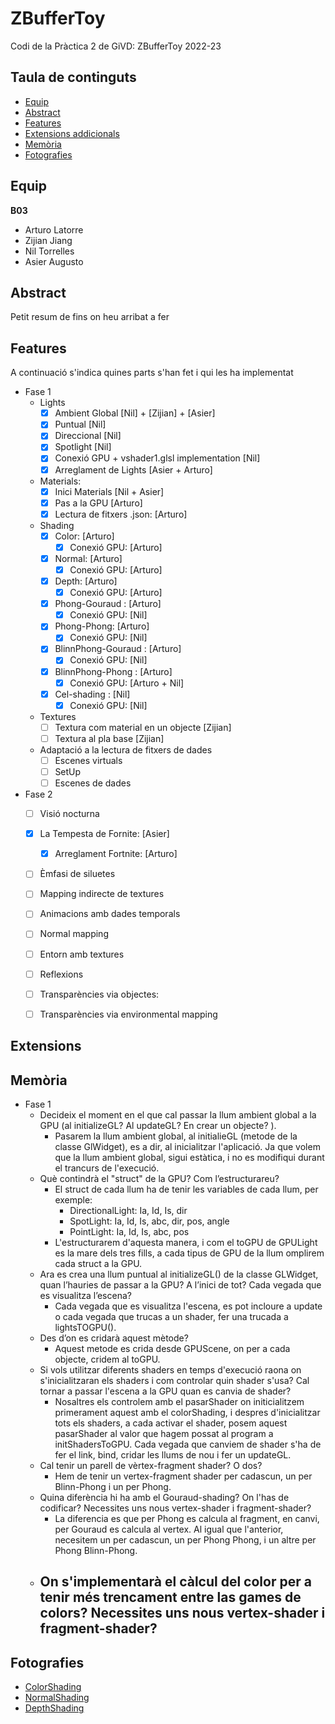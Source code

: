 # ZBufferToy
Codi de la Pràctica 2 de GiVD: ZBufferToy 2022-23

## Taula de continguts

* [Equip](#Equip)
* [Abstract](#Abstract)
* [Features](#Features)
* [Extensions addicionals](#Extensions)
* [Memòria](#Memòria)
* [Fotografies](#Fotografies)


## Equip

**B03**
* Arturo Latorre
* Zijian Jiang
* Nil Torrelles
* Asier Augusto
    
## Abstract

Petit resum de fins on heu arribat a fer

## Features

A continuació s'indica quines parts s'han fet i qui les ha implementat
- Fase 1
    - Lights
        - [x] Ambient Global [Nil] + [Zijian] + [Asier]
        - [x] Puntual [Nil] 
        - [x] Direccional [Nil] 
        - [x] Spotlight [Nil] 
        - [x] Conexió GPU  + vshader1.glsl implementation [Nil]
        - [x] Arreglament de Lights [Asier + Arturo]
    - Materials: 
       - [x] Inici Materials [Nil + Asier]
       - [x] Pas a la GPU [Arturo]
       - [x] Lectura de fitxers .json: [Arturo]
    - Shading
        - [x] Color: [Arturo]
            - [x] Conexió GPU: [Arturo]
        - [x] Normal: [Arturo]
            - [x] Conexió GPU: [Arturo]
        - [x] Depth: [Arturo]
            - [x] Conexió GPU: [Arturo]
        - [x] Phong-Gouraud :  [Arturo]
            - [x] Conexió GPU: [Nil]
        - [x] Phong-Phong:  [Arturo]
            - [x] Conexió GPU: [Nil]
        - [x] BlinnPhong-Gouraud : [Arturo]
            - [x] Conexió GPU: [Nil]
        - [x] BlinnPhong-Phong :  [Arturo]
            - [x] Conexió GPU: [Arturo + Nil]
        - [x] Cel-shading :  [Nil]
            - [x] Conexió GPU: [Nil]
    - Textures
        - [ ] Textura com material en un objecte [Zijian]
        - [ ] Textura al pla base [Zijian]
    - Adaptació a la lectura de fitxers de dades
        - [ ] Escenes virtuals 
        - [ ] SetUp
        - [ ] Escenes de dades 

- Fase 2 
    - [ ] Visió nocturna 
    - [x] La Tempesta de Fornite: [Asier]
        - [x] Arreglament Fortnite: [Arturo]
    - [ ] Èmfasi de siluetes 
    - [ ] Mapping indirecte de textures
    - [ ] Animacions amb dades temporals
    - [ ] Normal mapping 
    - [ ] Entorn amb textures
    - [ ] Reflexions
    - [ ] Transparències via objectes: 
    - [ ] Transparències via environmental mapping


## Extensions


## Memòria

- Fase 1
    -   Decideix el moment en el que cal passar la llum ambient global a la GPU (al initializeGL? Al updateGL? En crear un objecte? ). 
        -   Pasarem la llum ambient global, al initialieGL (metode de la classe GlWidget), es a dir, al inicialitzar l'aplicació. Ja que volem que la llum ambient global,  sigui estàtica, i no es modifiqui durant el trancurs de l'execució.
    -   Què contindrà el "struct" de la GPU? Com l’estructurareu?
        -   El struct de cada llum ha de tenir les variables de cada llum, per exemple:
            -   DirectionalLight: Ia, Id, Is, dir
            -   SpotLight: Ia, Id, Is, abc, dir, pos, angle
            -   PointLight: Ia, Id, Is, abc, pos
        -   L'estructurarem d'aquesta manera, i com el toGPU de GPULight es la mare dels tres fills, a cada tipus de GPU de la llum omplirem cada struct a la GPU.
    -   Ara es crea una llum puntual al initializeGL() de la classe GLWidget, quan l’hauries de passar a la GPU? A l’inici de tot? Cada vegada que es visualitza l’escena? 
        -   Cada vegada que es visualitza l'escena, es pot incloure a update o cada vegada que trucas a un shader, fer una trucada a lightsTOGPU(). 
    -   Des d’on es cridarà aquest mètode?
        -   Aquest metode es crida desde GPUScene, on per a cada objecte, cridem al toGPU.
    -   Si vols utilitzar diferents shaders en temps d'execució raona on s'inicialitzaran els shaders i com controlar quin shader s'usa? Cal tornar a passar l'escena a la GPU quan es canvia de shader?
        -   Nosaltres els controlem amb el pasarShader on initicialitzem primerament aquest amb el colorShading, i despres d'inicialitzar tots els shaders, a cada activar el shader, posem aquest pasarShader al valor que hagem possat al program a initShadersToGPU. Cada vegada que canviem de shader s'ha de fer el link, bind, cridar les llums de nou i fer un updateGL.
    -   Cal tenir un parell de vèrtex-fragment shader? O dos?
        -   Hem de tenir un vertex-fragment shader per cadascun, un per Blinn-Phong i un per Phong.
    -   Quina diferència hi ha amb el Gouraud-shading? On l'has de codificar? Necessites uns nous vertex-shader i fragment-shader?
        -   La diferencia es que per Phong es calcula al fragment, en canvi, per Gouraud es calcula al vertex. Al igual que l'anterior, necesitem un per cadascun, un per Phong Phong, i un altre per Phong Blinn-Phong.
    -   On s'implementarà el càlcul del color per a tenir més trencament entre las games de colors? Necessites uns nous vertex-shader i fragment-shader?
        -   
        
## Fotografies
- [ColorShading](https://github.com/GiVD2022/p2-zbuffertoy-b03/assets/72517965/2f0a62e8-087d-48ea-9e4d-98f665fa4cbf)
- [NormalShading](https://github.com/GiVD2022/p2-zbuffertoy-b03/assets/72517965/d112f997-9bc7-4e5d-82c1-85c3035a6dd9)
- [DepthShading](https://github.com/GiVD2022/p2-zbuffertoy-b03/assets/72517965/b2f31da9-8c0b-4edc-974d-f6d6b7b67685)

